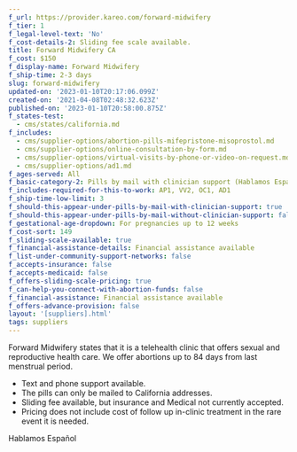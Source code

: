 ```yaml
---
f_url: https://provider.kareo.com/forward-midwifery
f_tier: 1
f_legal-level-text: 'No'
f_cost-details-2: Sliding fee scale available.
title: Forward Midwifery CA
f_cost: $150
f_display-name: Forward Midwifery
f_ship-time: 2-3 days
slug: forward-midwifery
updated-on: '2023-01-10T20:17:06.099Z'
created-on: '2021-04-08T02:48:32.623Z'
published-on: '2023-01-10T20:58:00.875Z'
f_states-test:
  - cms/states/california.md
f_includes:
  - cms/supplier-options/abortion-pills-mifepristone-misoprostol.md
  - cms/supplier-options/online-consultation-by-form.md
  - cms/supplier-options/virtual-visits-by-phone-or-video-on-request.md
  - cms/supplier-options/ad1.md
f_ages-served: All
f_basic-category-2: Pills by mail with clinician support (Hablamos Español)
f_includes-required-for-this-to-work: AP1, VV2, OC1, AD1
f_ship-time-low-limit: 3
f_should-this-appear-under-pills-by-mail-with-clinician-support: true
f_should-this-appear-under-pills-by-mail-without-clinician-support: false
f_gestational-age-dropdown: For pregnancies up to 12 weeks
f_cost-sort: 149
f_sliding-scale-available: true
f_financial-assistance-details: Financial assistance available
f_list-under-community-support-networks: false
f_accepts-insurance: false
f_accepts-medicaid: false
f_offers-sliding-scale-pricing: true
f_can-help-you-connect-with-abortion-funds: false
f_financial-assistance: Financial assistance available
f_offers-advance-provision: false
layout: '[suppliers].html'
tags: suppliers
---
```


Forward Midwifery states that it is a telehealth clinic that offers sexual and reproductive health care. We offer abortions up to 84 days from last menstrual period.

*   Text and phone support available.
*   The pills can only be mailed to California addresses.
*   Sliding fee available, but insurance and Medical not currently accepted.
*   Pricing does not include cost of follow up in-clinic treatment in the rare event it is needed.

Hablamos Español
